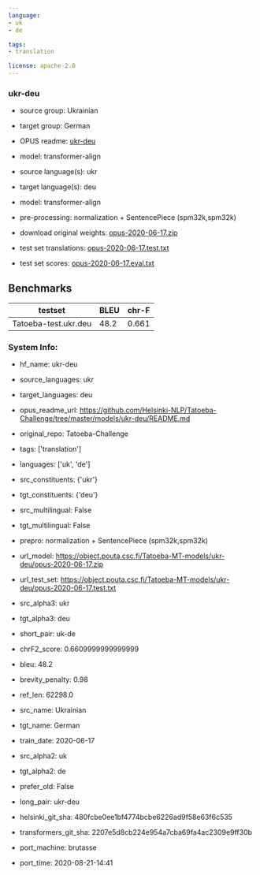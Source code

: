 ```yaml
---
language: 
- uk
- de

tags:
- translation

license: apache-2.0
---
```


### ukr-deu

* source group: Ukrainian 
* target group: German 
*  OPUS readme: [ukr-deu](https://github.com/Helsinki-NLP/Tatoeba-Challenge/tree/master/models/ukr-deu/README.md)

*  model: transformer-align
* source language(s): ukr
* target language(s): deu
* model: transformer-align
* pre-processing: normalization + SentencePiece (spm32k,spm32k)
* download original weights: [opus-2020-06-17.zip](https://object.pouta.csc.fi/Tatoeba-MT-models/ukr-deu/opus-2020-06-17.zip)
* test set translations: [opus-2020-06-17.test.txt](https://object.pouta.csc.fi/Tatoeba-MT-models/ukr-deu/opus-2020-06-17.test.txt)
* test set scores: [opus-2020-06-17.eval.txt](https://object.pouta.csc.fi/Tatoeba-MT-models/ukr-deu/opus-2020-06-17.eval.txt)

## Benchmarks

| testset               | BLEU  | chr-F |
|-----------------------|-------|-------|
| Tatoeba-test.ukr.deu 	| 48.2 	| 0.661 |


### System Info: 
- hf_name: ukr-deu

- source_languages: ukr

- target_languages: deu

- opus_readme_url: https://github.com/Helsinki-NLP/Tatoeba-Challenge/tree/master/models/ukr-deu/README.md

- original_repo: Tatoeba-Challenge

- tags: ['translation']

- languages: ['uk', 'de']

- src_constituents: {'ukr'}

- tgt_constituents: {'deu'}

- src_multilingual: False

- tgt_multilingual: False

- prepro:  normalization + SentencePiece (spm32k,spm32k)

- url_model: https://object.pouta.csc.fi/Tatoeba-MT-models/ukr-deu/opus-2020-06-17.zip

- url_test_set: https://object.pouta.csc.fi/Tatoeba-MT-models/ukr-deu/opus-2020-06-17.test.txt

- src_alpha3: ukr

- tgt_alpha3: deu

- short_pair: uk-de

- chrF2_score: 0.6609999999999999

- bleu: 48.2

- brevity_penalty: 0.98

- ref_len: 62298.0

- src_name: Ukrainian

- tgt_name: German

- train_date: 2020-06-17

- src_alpha2: uk

- tgt_alpha2: de

- prefer_old: False

- long_pair: ukr-deu

- helsinki_git_sha: 480fcbe0ee1bf4774bcbe6226ad9f58e63f6c535

- transformers_git_sha: 2207e5d8cb224e954a7cba69fa4ac2309e9ff30b

- port_machine: brutasse

- port_time: 2020-08-21-14:41